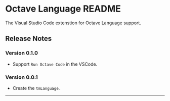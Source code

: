 # Octave Language README

The Visual Studio Code extenstion for Octave Language support.

## Release Notes

### Version 0.1.0

* Support `Run Octave Code` in the VSCode.

### Version 0.0.1

* Create the `tmLanguage`.

-----------------------------------------------------------------------------------------------------------